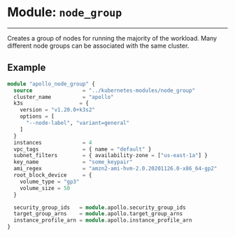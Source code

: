 # Module: `node_group`

---

Creates a group of nodes for running the majority of the workload.  Many different node groups can be associated with the same cluster.

## Example

```terraform
module "apollo_node_group" {
  source                = "../kubernetes-modules/node_group"
  cluster_name          = "apollo"
  k3s                  = {
    version = "v1.20.0+k3s2"
    options = [
      "--node-label", "variant=general"
    ]
  }
  instances             = 4
  vpc_tags              = { name = "default" }
  subnet_filters        = { availability-zone = ["us-east-1a"] }
  key_name              = "some_keypair"
  ami_regex             = "amzn2-ami-hvm-2.0.20201126.0-x86_64-gp2"
  root_block_device     = {
    volume_type = "gp3"
    volume_size = 50
  }

  security_group_ids   = module.apollo.security_group_ids
  target_group_arns    = module.apollo.target_group_arns
  instance_profile_arn = module.apollo.instance_profile_arn
}
```
